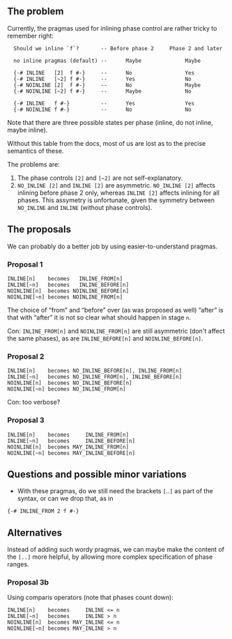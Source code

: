 ## The problem


Currently, the pragmas used for inlining phase control are rather tricky to remember right:

```wiki
  Should we inline `f`?       -- Before phase 2     Phase 2 and later

  no inline pragmas (default) --      Maybe              Maybe

  {-# INLINE   [2]  f #-}     --      No                 Yes
  {-# INLINE   [~2] f #-}     --      Yes                No
  {-# NOINLINE [2]  f #-}     --      No                 Maybe
  {-# NOINLINE [~2] f #-}     --      Maybe              No

  {-# INLINE   f #-}          --      Yes                Yes
  {-# NOINLINE f #-}          --      No                 No
```


Note that there are three possible states per phase (inline, do not inline, maybe inline).


Without this table from the docs, most of us are lost as to the precise semantics of these.


The problems are:

1. The phase controls `[2]` and `[~2]` are not self-explanatory.
1. `NO_INLINE [2]` and `INLINE [2]` are asymmetric. `NO_INLINE [2]` affects inlining before phase 2 only, whereas `INLINE [2]` affects inlining for all phases. This assymetry is unfortunate, given the symmetry between `NO_INLINE` and `INLINE` (without phase controls). 

## The proposals


We can probably do a better job by using easier-to-understand pragmas.

### Proposal 1

```wiki
INLINE[n]    becomes   INLINE_FROM[n]
INLINE[~n]   becomes   INLINE_BEFORE[n]
NOINLINE[n]  becomes NOINLINE_BEFORE[n]
NOINLINE[~n] becomes NOINLINE_FROM[n]
```


The choice of “from” and “before” over (as was proposed as well) ”after” is that with “after” it is not so clear what should happen in stage `n`.


Con: `INLINE_FROM[n]` and `NOINLINE_FROM[n]` are still asymmetric (don't affect the same phases), as are `INLINE_BEFORE[n]` and `NOINLINE_BEFORE[n]`.

### Proposal 2

```wiki
INLINE[n]    becomes NO_INLINE_BEFORE[n], INLINE_FROM[n]
INLINE[~n]   becomes NO_INLINE_FROM[n], INLINE_BEFORE[n]
NOINLINE[n]  becomes NO_INLINE_BEFORE[n]
NOINLINE[~n] becomes NO_INLINE_FROM[n]
```


Con: too verbose?

### Proposal 3

```wiki
INLINE[n]    becomes     INLINE_FROM[n]
INLINE[~n]   becomes     INLINE_BEFORE[n]
NOINLINE[n]  becomes MAY_INLINE_FROM[n]
NOINLINE[~n] becomes MAY_INLINE_BEFORE[n]
```

## Questions and possible minor variations

- With these pragmas, do we still need the brackets `[`..`]` as part of the syntax, or can we drop that, as in

```wiki
{-# INLINE_FROM 2 f #-}
```

## Alternatives


Instead of adding such wordy pragmas, we can maybe make the content of the `[..]` more helpful, by allowing more complex specification of phase ranges.

### Proposal 3b


Using comparis operators (note that phases count down):

```wiki
INLINE[n]    becomes     INLINE <= n
INLINE[~n]   becomes     INLINE > n
NOINLINE[n]  becomes MAY_INLINE <= n
NOINLINE[~n] becomes MAY_INLINE > n
```